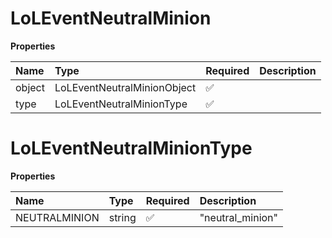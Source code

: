 # LoLEventNeutralMinion

**Properties**

| Name   | Type                        | Required | Description |
| :----- | :-------------------------- | :------- | :---------- |
| object | LoLEventNeutralMinionObject | ✅       |             |
| type   | LoLEventNeutralMinionType   | ✅       |             |

# LoLEventNeutralMinionType

**Properties**

| Name          | Type   | Required | Description      |
| :------------ | :----- | :------- | :--------------- |
| NEUTRALMINION | string | ✅       | "neutral_minion" |

<!-- This file was generated by liblab | https://liblab.com/ -->
